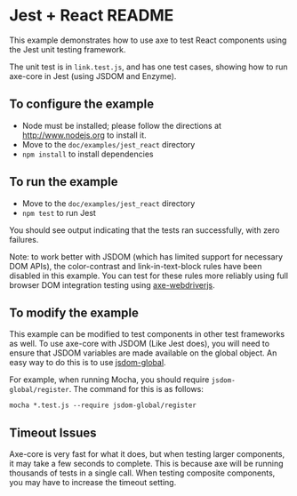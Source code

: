 Jest + React README
===================

This example demonstrates how to use axe to test React components using the Jest unit testing framework.

The unit test is in `link.test.js`, and has one test cases, showing how to run axe-core in Jest (using JSDOM and Enzyme).

To configure the example
------------------------

-   Node must be installed; please follow the directions at http://www.nodejs.org to install it.
-   Move to the `doc/examples/jest_react` directory
-   `npm install` to install dependencies

To run the example
------------------

-   Move to the `doc/examples/jest_react` directory
-   `npm test` to run Jest

You should see output indicating that the tests ran successfully, with zero failures.

Note: to work better with JSDOM (which has limited support for necessary DOM APIs), the color-contrast and link-in-text-block rules have been disabled in this example. You can test for these rules more reliably using full browser DOM integration testing using [axe-webdriverjs](https://github.com/dequelabs/axe-webdriverjs).

To modify the example
---------------------

This example can be modified to test components in other test frameworks as well. To use axe-core with JSDOM (Like Jest does), you will need to ensure that JSDOM variables are made available on the global object. An easy way to do this is to use [jsdom-global](https://github.com/rstacruz/jsdom-global).

For example, when running Mocha, you should require `jsdom-global/register`. The command for this is as follows:

    mocha *.test.js --require jsdom-global/register

Timeout Issues
--------------

Axe-core is very fast for what it does, but when testing larger components, it may take a few seconds to complete. This is because axe will be running thousands of tests in a single call. When testing composite components, you may have to increase the timeout setting.
